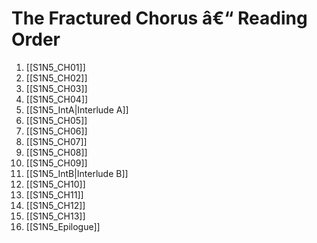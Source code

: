 ﻿# The Fractured Chorus â€“ Reading Order

1. [[S1N5_CH01]]
2. [[S1N5_CH02]]
3. [[S1N5_CH03]]
4. [[S1N5_CH04]]
5. [[S1N5_IntA|Interlude A]]
6. [[S1N5_CH05]]
7. [[S1N5_CH06]]
8. [[S1N5_CH07]]
9. [[S1N5_CH08]]
10. [[S1N5_CH09]]
11. [[S1N5_IntB|Interlude B]]
12. [[S1N5_CH10]]
13. [[S1N5_CH11]]
14. [[S1N5_CH12]]
15. [[S1N5_CH13]]
16. [[S1N5_Epilogue]]